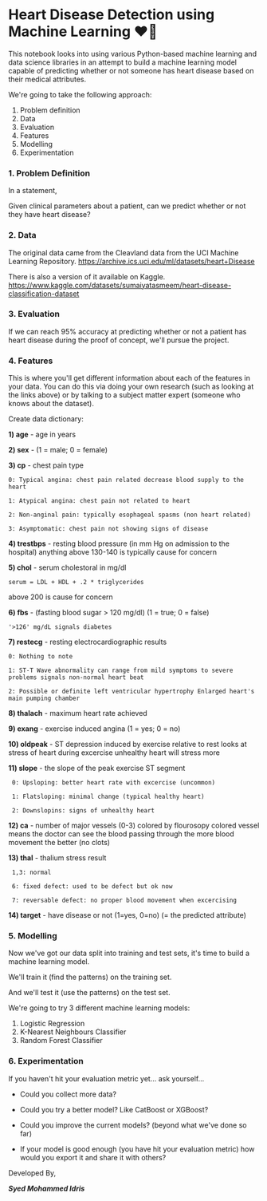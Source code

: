 # Heart Disease Detection using Machine Learning ❤️‍🔥
This notebook looks into using various Python-based machine learning and data science libraries in an attempt to build a machine learning model capable of predicting whether or not someone has heart disease based on their medical attributes.

We're going to take the following approach:

1) Problem definition
2) Data
3) Evaluation
4) Features
5) Modelling
6) Experimentation

### 1. Problem Definition

In a statement,

Given clinical parameters about a patient, can we predict whether or not they have heart disease?

### 2. Data
   
The original data came from the Cleavland data from the UCI Machine Learning Repository. https://archive.ics.uci.edu/ml/datasets/heart+Disease

There is also a version of it available on Kaggle. https://www.kaggle.com/datasets/sumaiyatasmeem/heart-disease-classification-dataset

### 3. Evaluation

If we can reach 95% accuracy at predicting whether or not a patient has heart disease during the proof of concept, we'll pursue the project.

### 4. Features

This is where you'll get different information about each of the features in your data. You can do this via doing your own research (such as looking at the links above) or by talking to a subject matter expert (someone who knows about the dataset).

Create data dictionary:

**1) age** - age in years

**2) sex** - (1 = male; 0 = female)

**3) cp** - chest pain type

    0: Typical angina: chest pain related decrease blood supply to the heart
    
    1: Atypical angina: chest pain not related to heart
    
    2: Non-anginal pain: typically esophageal spasms (non heart related)
    
    3: Asymptomatic: chest pain not showing signs of disease
    
**4) trestbps** - resting blood pressure (in mm Hg on admission to the hospital) anything above 130-140 is typically cause for concern

**5) chol** - serum cholestoral in mg/dl

    serum = LDL + HDL + .2 * triglycerides
  
  above 200 is cause for concern
  
**6) fbs** - (fasting blood sugar > 120 mg/dl) (1 = true; 0 = false)

    '>126' mg/dL signals diabetes
  
**7) restecg** - resting electrocardiographic results

    0: Nothing to note
  
    1: ST-T Wave abnormality can range from mild symptoms to severe problems signals non-normal heart beat
     
    2: Possible or definite left ventricular hypertrophy Enlarged heart's main pumping chamber
     
**8) thalach** - maximum heart rate achieved

**9) exang** - exercise induced angina (1 = yes; 0 = no)

**10) oldpeak** - ST depression induced by exercise relative to rest looks at stress of heart during excercise unhealthy heart will stress more

**11) slope** - the slope of the peak exercise ST segment

     0: Upsloping: better heart rate with excercise (uncommon)
   
     1: Flatsloping: minimal change (typical healthy heart)
   
     2: Downslopins: signs of unhealthy heart
   
**12) ca** - number of major vessels (0-3) colored by flourosopy colored vessel means the doctor can see the blood passing through the more blood movement the better (no clots)

**13) thal** - thalium stress result

     1,3: normal
   
     6: fixed defect: used to be defect but ok now
   
     7: reversable defect: no proper blood movement when excercising
   
**14) target** - have disease or not (1=yes, 0=no) (= the predicted attribute)

### 5. Modelling

Now we've got our data split into training and test sets, it's time to build a machine learning model.

We'll train it (find the patterns) on the training set.

And we'll test it (use the patterns) on the test set.

We're going to try 3 different machine learning models:

1. Logistic Regression
2. K-Nearest Neighbours Classifier
3. Random Forest Classifier

### 6. Experimentation
If you haven't hit your evaluation metric yet... ask yourself...

- Could you collect more data?

- Could you try a better model? Like CatBoost or XGBoost?

- Could you improve the current models? (beyond what we've done so far)

- If your model is good enough (you have hit your evaluation metric) how would you export it and share it with others?

Developed By,

***Syed Mohammed Idris***
